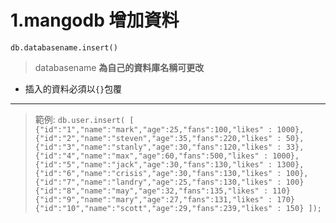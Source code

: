 # 1.mangodb 增加資料
`db.databasename.insert()`
> databasename **為自己的資料庫名稱可更改**
* 插入的資料必須以`{}`包覆
***
>範例:
`db.user.insert(
[
{"id":"1","name":"mark","age":25,"fans":100,"likes" : 1000},
{"id":"2","name":"steven","age":35,"fans":220,"likes" : 50},
{"id":"3","name":"stanly","age":30,"fans":120,"likes" : 33},
{"id":"4","name":"max","age":60,"fans":500,"likes" : 1000},
{"id":"5","name":"jack","age":30,"fans":130,"likes" : 1300},
{"id":"6","name":"crisis","age":30,"fans":130,"likes" : 100},
{"id":"7","name":"landry","age":25,"fans":130,"likes" : 100}
{"id":"8","name":"may","age":32,"fans":135,"likes" : 110}
{"id":"9","name":"mary","age":27,"fans":131,"likes" : 170}
{"id":"10","name":"scott","age":29,"fans":239,"likes" : 150}
]);`
